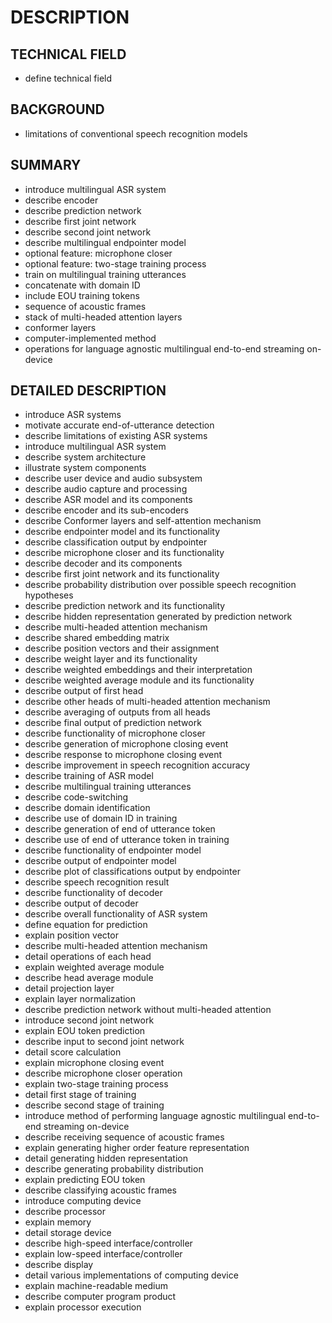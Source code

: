 # DESCRIPTION

## TECHNICAL FIELD

- define technical field

## BACKGROUND

- limitations of conventional speech recognition models

## SUMMARY

- introduce multilingual ASR system
- describe encoder
- describe prediction network
- describe first joint network
- describe second joint network
- describe multilingual endpointer model
- optional feature: microphone closer
- optional feature: two-stage training process
- train on multilingual training utterances
- concatenate with domain ID
- include EOU training tokens
- sequence of acoustic frames
- stack of multi-headed attention layers
- conformer layers
- computer-implemented method
- operations for language agnostic multilingual end-to-end streaming on-device

## DETAILED DESCRIPTION

- introduce ASR systems
- motivate accurate end-of-utterance detection
- describe limitations of existing ASR systems
- introduce multilingual ASR system
- describe system architecture
- illustrate system components
- describe user device and audio subsystem
- describe audio capture and processing
- describe ASR model and its components
- describe encoder and its sub-encoders
- describe Conformer layers and self-attention mechanism
- describe endpointer model and its functionality
- describe classification output by endpointer
- describe microphone closer and its functionality
- describe decoder and its components
- describe first joint network and its functionality
- describe probability distribution over possible speech recognition hypotheses
- describe prediction network and its functionality
- describe hidden representation generated by prediction network
- describe multi-headed attention mechanism
- describe shared embedding matrix
- describe position vectors and their assignment
- describe weight layer and its functionality
- describe weighted embeddings and their interpretation
- describe weighted average module and its functionality
- describe output of first head
- describe other heads of multi-headed attention mechanism
- describe averaging of outputs from all heads
- describe final output of prediction network
- describe functionality of microphone closer
- describe generation of microphone closing event
- describe response to microphone closing event
- describe improvement in speech recognition accuracy
- describe training of ASR model
- describe multilingual training utterances
- describe code-switching
- describe domain identification
- describe use of domain ID in training
- describe generation of end of utterance token
- describe use of end of utterance token in training
- describe functionality of endpointer model
- describe output of endpointer model
- describe plot of classifications output by endpointer
- describe speech recognition result
- describe functionality of decoder
- describe output of decoder
- describe overall functionality of ASR system
- define equation for prediction
- explain position vector
- describe multi-headed attention mechanism
- detail operations of each head
- explain weighted average module
- describe head average module
- detail projection layer
- explain layer normalization
- describe prediction network without multi-headed attention
- introduce second joint network
- explain EOU token prediction
- describe input to second joint network
- detail score calculation
- explain microphone closing event
- describe microphone closer operation
- explain two-stage training process
- detail first stage of training
- describe second stage of training
- introduce method of performing language agnostic multilingual end-to-end streaming on-device
- describe receiving sequence of acoustic frames
- explain generating higher order feature representation
- detail generating hidden representation
- describe generating probability distribution
- explain predicting EOU token
- describe classifying acoustic frames
- introduce computing device
- describe processor
- explain memory
- detail storage device
- describe high-speed interface/controller
- explain low-speed interface/controller
- describe display
- detail various implementations of computing device
- explain machine-readable medium
- describe computer program product
- explain processor execution

